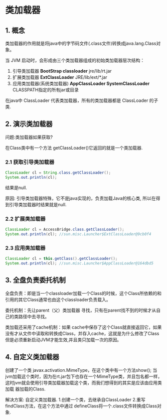 # 类加载器

## 1. 概念

类加载器的作用就是将java中的字节码文件(.class文件)转换成java.lang.Class对象。

当 JVM 启动时，会形成由三个类加载器组成的初始类加载器层次结构：

1. 引导类加载器 **BootStrap classloader**    jre/lib/rt.jar
2. 扩展类加载器  **ExtClassLoader**   JRE/lib/ext/*.jar
3. 应用类加载器(系统类加载器) **AppClassLoader SystemClassLoader**   CLASSPATH指定的所有jar或目录

在java中 ClassLoader 代表类加载器，所有的类加载器都是 ClassLoader 的子类.

## 2. 演示类加载器

问题:类加载器如果获取?

在Class类中有一个方法 getClassLoader()它返回的就是一个类加载器.

### 2.1 获取引导类加载器

```java
ClassLoader cl = String.class.getClassLoader();
System.out.println(cl);
```

结果是null.

原因: 引导类加载器特殊，它不是java实现的，负责加载Java的核心类, 所以在得到引导类加载器时结果就是null.

### 2.2 扩展类加载器

```java
ClassLoader cl = AccessBridge.class.getClassLoader();
System.out.println(cl); //sun.misc.Launcher$ExtClassLoader@9cb0f4
```

### 2.3 应用类加载器

```java
ClassLoader cl = this.getClass().getClassLoader();
System.out.println(cl); //sun.misc.Launcher$AppClassLoader@164dbd5
```

## 3. 全盘负责委托机制

全盘负责：即是当一个classloader加载一个Class的时候，这个Class所依赖的和引用的其它Class通常也由这个classloader负责载入。

委托机制：先让parent（父）类加载器 寻找，只有在parent找不到的时候才从自己的类路径中去寻找。

类加载还采用了cache机制：如果 cache中保存了这个Class就直接返回它，如果没有才从文件中读取和转换成Class，并存入cache，这就是为什么修改了Class但是必须重新启动JVM才能生效,并且类只加载一次的原因。

## 4. 自定义类加载器

创建了一个类  javax.activation.MimeType，在这个类中有一个方法show();
当jvm加载这个类时，因为在rt.jar包下也存在一个MimeType类，并且包名都一样，
这时jvm就会使用引导类加载器加载这个类，而我们想得到的其实是应该由应用类加载
器加载的Class.

解决方案:
自定义类加载器.
1.创建一个类，去继承自ClassLoader
2.重写findClass方法，在这个方法中通过
defineClass将一个.class文件转换成Class对象.
